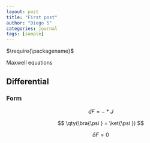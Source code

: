 ```yaml
---
layout: post
title: "First post"
author: "Diego S"
categories: journal
tags: [sample]
---
```


$\require{\packagename}$

Maxwell equations

## Differential

### Form

$$ dF=-*J $$

$$ \qty(\bra{\psi } = \ket{\psi })  $$

$$ \delta F = 0$$
